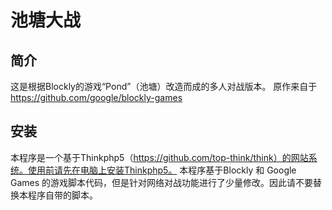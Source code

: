 池塘大战
===============
## 简介

这是根据Blockly的游戏“Pond”（池塘）改造而成的多人对战版本。
原作来自于 https://github.com/google/blockly-games


## 安装

本程序是一个基于Thinkphp5（https://github.com/top-think/think）的网站系统。使用前请先在电脑上安装Thinkphp5。
本程序基于Blockly 和 Google Games 的游戏脚本代码，但是针对网络对战功能进行了少量修改。因此请不要替换本程序自带的脚本。
